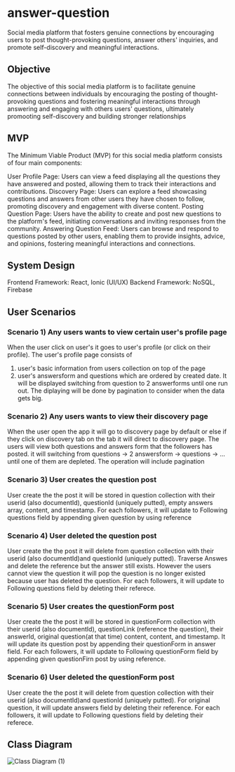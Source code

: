 # answer-question
Social media platform that fosters genuine connections by encouraging users to post thought-provoking questions, answer others' inquiries, and promote self-discovery and meaningful interactions.
## Objective
The objective of this social media platform is to facilitate genuine connections between individuals by encouraging the posting of thought-provoking questions and fostering meaningful interactions through answering and engaging with others users' questions, ultimately promooting self-discovery and building stronger relationships

## MVP
The Minimum Viable Product (MVP) for this social media platform consists of four main components:

User Profile Page: Users can view a feed displaying all the questions they have answered and posted, allowing them to track their interactions and contributions.
Discovery Page: Users can explore a feed showcasing questions and answers from other users they have chosen to follow, promoting discovery and engagement with diverse content.
Posting Question Page: Users have the ability to create and post new questions to the platform's feed, initiating conversations and inviting responses from the community.
Answering Question Feed: Users can browse and respond to questions posted by other users, enabling them to provide insights, advice, and opinions, fostering meaningful interactions and connections.

## System Design
Frontend Framework: React, Ionic (UI/UX)
Backend Framework: NoSQL, Firebase
## User Scenarios
### Scenario 1) Any users wants to view certain user's profile page
When the user click on user's it goes to user's profile (or click on their profile). The user's profile page consists of 
1. user's basic information from users collection on top of the page
2. user's answersform and questions which are ordered by created date. It will be displayed switching from question to 2 answerforms until one run out. The diplaying will be done by pagination to consider when the data gets big. 

### Scenario 2) Any users wants to view their discovery page
When the user open the app it will go to discovery page by default or else if they click on discovery tab on the tab it will direct to discovery page. The users will view both questions and answers form that the followers has posted. it will switching from questions -> 2 answersform -> questions -> ... until one of them are depleted. The operation will include pagination

### Scenario 3) User creates the question post
User create the the post it will be stored in question collection with their userid (also documentId), questionId (uniquely putted), empty answers array, content, and timestamp.
For each followers, it will update to Following questions field by appending given question by using reference

### Scenario 4) User deleted the question post
User create the the post it will delete from question collection with their userid (also documentId)and questionId (uniquely putted). Traverse Answes and delete the reference but the answer still exists. However the users cannot view the question it will pop the question is no longer existed because user has deleted the question.
For each followers, it will update to Following questions field by deleting their referece.


### Scenario 5) User creates the questionForm post
User create the the post it will be stored in questionForm collection with their userid (also documentId), questionLink (reference the question), their answerId, original question(at that time) content, content, and timestamp.
It will update its question post by appending their questionForm in answer field.
For each followers, it will update to Following questionForm field by appending given questionFirn post by using reference.

### Scenario 6) User deleted the questionForm post
User create the the post it will delete from question collection with their userid (also documentId)and questionId (uniquely putted).
For original question, it will update answers field by deleting their reference.
For each followers, it will update to Following questions field by deleting their referece.

## Class Diagram
![Class Diagram (1)](https://github.com/ykim879/answer-question/assets/59812671/5811b042-24ec-4077-b932-2451d76ce396)
